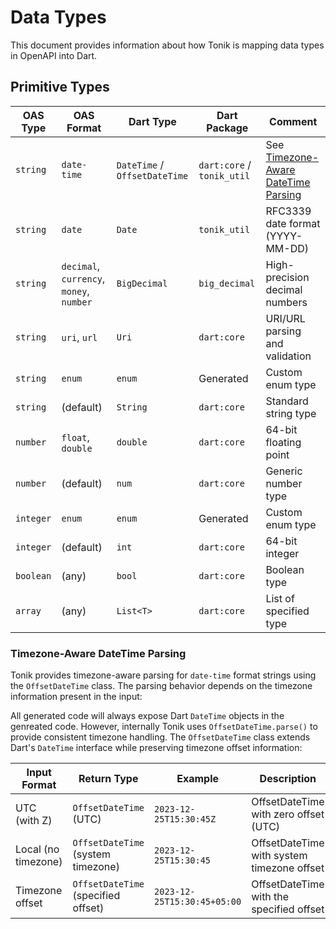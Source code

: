# Data Types

This document provides information about how Tonik is mapping data types in OpenAPI into Dart.


## Primitive Types

| OAS Type | OAS Format | Dart Type | Dart Package | Comment |
|----------|------------|-----------|--------------|---------|
| `string` | `date-time` | `DateTime` / `OffsetDateTime` | `dart:core` / `tonik_util` | See [Timezone-Aware DateTime Parsing](#timezone-aware-datetime-parsing) |
| `string` | `date` | `Date` | `tonik_util` | RFC3339 date format (YYYY-MM-DD) |
| `string` | `decimal`, `currency`, `money`, `number` | `BigDecimal` | `big_decimal` | High-precision decimal numbers |
| `string` | `uri`, `url` | `Uri` | `dart:core` | URI/URL parsing and validation |
| `string` | `enum` | `enum` | Generated | Custom enum type |
| `string` | (default) | `String` | `dart:core` | Standard string type |
| `number` | `float`, `double` | `double` | `dart:core` | 64-bit floating point |
| `number` | (default) | `num` | `dart:core` | Generic number type |
| `integer` | `enum` | `enum` | Generated | Custom enum type |
| `integer` | (default) | `int` | `dart:core` | 64-bit integer |
| `boolean` | (any) | `bool` | `dart:core` | Boolean type |
| `array` | (any) | `List<T>` | `dart:core` | List of specified type |

### Timezone-Aware DateTime Parsing

Tonik provides timezone-aware parsing for `date-time` format strings using the `OffsetDateTime` class. The parsing behavior depends on the timezone information present in the input:

All generated code will always expose Dart `DateTime` objects in the genreated code. However, internally Tonik uses `OffsetDateTime.parse()` to provide consistent timezone handling. The `OffsetDateTime` class extends Dart's `DateTime` interface while preserving timezone offset information:

| Input Format | Return Type | Example | Description |
|--------------|-------------|---------|-------------|
| UTC (with Z) | `OffsetDateTime` (UTC) | `2023-12-25T15:30:45Z` | OffsetDateTime with zero offset (UTC) |
| Local (no timezone) | `OffsetDateTime` (system timezone) | `2023-12-25T15:30:45` | OffsetDateTime with system timezone offset |
| Timezone offset | `OffsetDateTime` (specified offset) | `2023-12-25T15:30:45+05:00` | OffsetDateTime with the specified offset |
